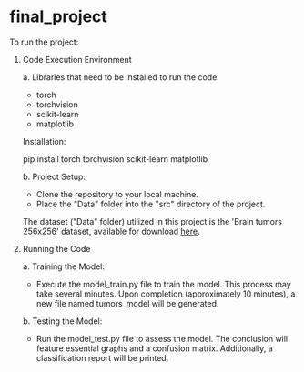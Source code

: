 # final_project

To run the project:

1. Code Execution Environment

   a. Libraries that need to be installed to run the code:

   - torch
   - torchvision
   - scikit-learn
   - matplotlib

   Installation:

   pip install torch torchvision scikit-learn matplotlib

   b. Project Setup:

   - Clone the repository to your local machine.
   - Place the "Data" folder into the "src" directory of the project.

   The dataset ("Data" folder) utilized in this project is the 'Brain tumors 256x256' dataset, available for download [here](https://www.kaggle.com/datasets/thomasdubail/brain-tumors-256x256/code).

2. Running the Code

   a. Training the Model:

   - Execute the model_train.py file to train the model. This process may take several minutes. Upon completion (approximately 10 minutes), a new file named tumors_model will be generated.

   b. Testing the Model:

   - Run the model_test.py file to assess the model. The conclusion will feature essential graphs and a confusion matrix. Additionally, a classification report will be printed.
